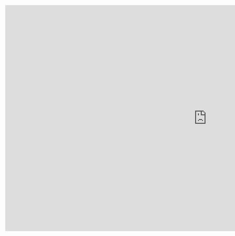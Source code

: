 
<html>
<boby>
<iframe frameborder="0" scrolling="no" marginheight="0" marginwidth="0"width="1281.6" height="720" type="text/html" src="https://www.youtube.com/embed/dQw4w9WgXcQ?autoplay=1&fs=1&iv_load_policy=3&showinfo=0&rel=0&cc_load_policy=0&start=0&end=187&vq=hd720&origin=https://youtubeembedcode.com"><div><small><a href="https://youtubeembedcode.com/en">youtubeembedcode en</a></small></div><div><small><a href="https://skipborules.com/">skip bo rules</a></small></div><div><small><a href="https://youtubeembedcode.com/nl/">youtubeembedcode.com/nl/</a></small></div><div><small><a href="https://playoldgames.org/mario-paint-smc">https://playoldgames.org/mario-paint-smc</a></small></div></iframe>
</boby>
</html>
